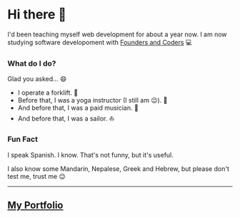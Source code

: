 # Hi there 👋
I'd been teaching myself web development for about a year now. 
I am now studying software developoment with [Founders and Coders](https://github.com/foundersandcoders) 💻

### What do I do? 

Glad you asked... 😄

- I operate a forklift. :construction:
- Before that, I was a yoga instructor (I still am :wink:). :muscle:
- And before that, I was a paid musician. :guitar:
- And before that, I was a sailor. :sailboat:

### Fun Fact
I speak Spanish. I know. That's not funny, but it's useful.

I also know some Mandarin, Nepalese, Greek and Hebrew, but please don't test me, trust me :wink:


<!--
**carlosalbertobuitragosantamaria/carlosalbertobuitragosantamaria** is a ✨ _special_ ✨ repository because its `README.md` (this file) appears on your GitHub profile.

Here are some ideas to get you started:

- 🔭 I’m currently working on ...
- 🌱 I’m currently learning ...
- 👯 I’m looking to collaborate on ...
- 🤔 I’m looking for help with ...
- 💬 Ask me about ...
- 📫 How to reach me: ...
- 😄 Pronouns: ...
- ⚡ Fun fact: ...
-->
***
## [My Portfolio](https://github.com/carlosalbertobuitragosantamaria/portfolio)
